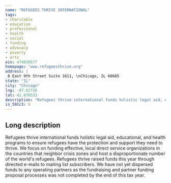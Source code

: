 ```yaml
---
name: "REFUGEES THRIVE INTERNATIONAL"
tags:
- charitable
- education
- professional
- health
- social
- funding
- advocacy
- poverty
- arts
ein: 474839577
homepage: "www.refugeesthrive.org"
address: |
 8 East 9th Street Suite 1611, \nChicago, IL 60605
state: "IL"
city: "Chicago"
lng: -87.62726
lat: 41.870533
description: "Refugees thrive international funds holistic legal aid, educational, and health programs to ensure refugees have the protection and support they need to thrive. We focus on funding effective, local direct service organizations in the countries that neighbor crisis zones and host a disproportionate number of the world's refugees. "
is_501c3: X
---
```


## Long description

Refugees thrive international funds holistic legal aid, educational, and health programs to ensure refugees have the protection and support they need to thrive. We focus on funding effective, local direct service organizations in the countries that neighbor crisis zones and host a disproportionate number of the world's refugees. Refugees thrive raised funds this year through directed e-mails to mailing list subscribers. We have not yet dispersed funds to any operating partners as the fundraising and partner funding proposal processes was not completed by the end of this tax year. 
